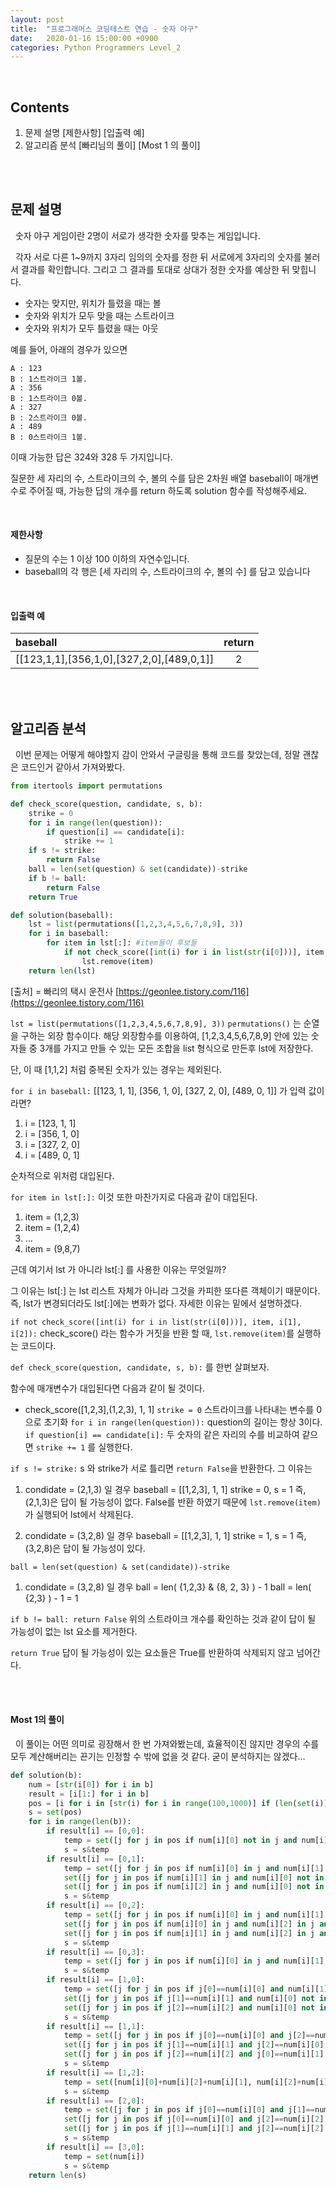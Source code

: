 ```yaml
---
layout: post
title:  "프로그래머스 코딩테스트 연습 - 숫자 야구"
date:   2020-01-16 15:00:00 +0900
categories: Python Programmers Level_2
---
```


<br />

## Contents
1. 문제 설명 
[제한사항]
[입출력 예]
3. 알고리즘 분석 
[빠리님의 풀이]
[Most 1 의 풀이]

<br /><br />

## 문제 설명 
&nbsp;&nbsp;숫자 야구 게임이란 2명이 서로가 생각한 숫자를 맞추는 게임입니다. 

&nbsp;&nbsp;각자 서로 다른 1~9까지 3자리 임의의 숫자를 정한 뒤 서로에게 3자리의 숫자를 불러서 결과를 확인합니다. 그리고 그 결과를 토대로 상대가 정한 숫자를 예상한 뒤 맞힙니다.

* 숫자는 맞지만, 위치가 틀렸을 때는 볼
* 숫자와 위치가 모두 맞을 때는 스트라이크
* 숫자와 위치가 모두 틀렸을 때는 아웃

예를 들어, 아래의 경우가 있으면

```
A : 123
B : 1스트라이크 1볼.
A : 356
B : 1스트라이크 0볼.
A : 327
B : 2스트라이크 0볼.
A : 489
B : 0스트라이크 1볼.
```

이때 가능한 답은 324와 328 두 가지입니다.

질문한 세 자리의 수, 스트라이크의 수, 볼의 수를 담은 2차원 배열 baseball이 매개변수로 주어질 때, 가능한 답의 개수를 return 하도록 solution 함수를 작성해주세요.

<br />

#### 제한사항
-   질문의 수는 1 이상 100 이하의 자연수입니다.
-   baseball의 각 행은 [세 자리의 수, 스트라이크의 수, 볼의 수] 를 담고 있습니다

<br />

#### 입출력 예 
|baseball|return|
|:---------------------------------------|:--:|
|[[123,1,1],[356,1,0],[327,2,0],[489,0,1]]| 2 |

<br /><br />

## 알고리즘 분석
&nbsp;&nbsp;이번 문제는 어떻게 해야할지 감이 안와서 구글링을 통해 코드를 찾았는데, 정말 괜찮은 코드인거 같아서 가져와봤다. 

```python
from itertools import permutations

def check_score(question, candidate, s, b):
    strike = 0
    for i in range(len(question)):
        if question[i] == candidate[i]:
            strike += 1
    if s != strike:
        return False
    ball = len(set(question) & set(candidate))-strike
    if b != ball:
        return False
    return True

def solution(baseball):
    lst = list(permutations([1,2,3,4,5,6,7,8,9], 3))
    for i in baseball:
        for item in lst[:]: #item들이 후보들
            if not check_score([int(i) for i in list(str(i[0]))], item, i[1], i[2]):
                lst.remove(item)
    return len(lst)
```
[출처] = 빠리의 택시 운전사
[https://geonlee.tistory.com/116](https://geonlee.tistory.com/116)

`lst = list(permutations([1,2,3,4,5,6,7,8,9], 3))`
`permutations()` 는 순열을 구하는 외장 함수이다. 
해당 외장함수를 이용하여, [1,2,3,4,5,6,7,8,9] 안에 있는 숫자들 중 3개를 가지고 만들 수 있는 모든 조합을 list 형식으로 만든후 lst에 저장한다. 

단, 이 때 [1,1,2] 처럼 중복된 숫자가 있는 경우는 제외된다.

`for i in baseball:` 
[[123, 1, 1], [356, 1, 0], [327, 2, 0], [489, 0, 1]] 가 입력 값이라면?

1. i = [123, 1, 1]
2. i = [356, 1, 0]  
3. i = [327, 2, 0]
4. i = [489, 0, 1] 

순차적으로 위처럼 대입된다.  

 `for item in lst[:]:` 
이것 또한 마찬가지로 다음과 같이 대입된다.
1. item = (1,2,3)
2. item = (1,2,4)
3. ...
4. item = (9,8,7)

근데 여기서 lst 가 아니라 lst[:] 를 사용한 이유는 무엇일까? 

그 이유는 lst[:] 는 lst 리스트 자체가 아니라 그것을 카피한 또다른 객체이기 때문이다. 즉, lst가 변경되더라도 lst[:]에는 변화가 없다. 자세한 이유는 밑에서 설명하겠다.

`if not check_score([int(i) for i in list(str(i[0]))], item, i[1], i[2]):`
check_score() 라는 함수가 거짓을 반환 할 때, `lst.remove(item)`를 실행하는 코드이다. 

`def check_score(question, candidate, s, b):` 를 한번 살펴보자. 

함수에 매개변수가 대입된다면 다음과 같이 될 것이다. 
- check_score([1,2,3],(1,2,3), 1, 1] 
`strike = 0`  스트라이크를 나타내는 변수를 0으로 초기화
`for i in range(len(question)):` question의 길이는 항상 3이다.
`if question[i] == candidate[i]:` 두 숫자의 같은 자리의 수를 비교하여 같으면 `strike += 1` 를 실행한다.     

`if s != strike:` s 와 strike가 서로 틀리면 `return False`을 반환한다. 그 이유는 
1. condidate = (2,1,3) 일 경우
baseball = [[1,2,3], 1, 1]
strike = 0, s = 1 
즉, (2,1,3)은 답이 될 가능성이 없다. 
False를 반환 하였기 때문에 `lst.remove(item)`가 실행되어 lst에서 삭제된다. 

2. condidate = (3,2,8) 일 경우 
baseball = [[1,2,3], 1, 1]
strike = 1, s = 1 
즉, (3,2,8)은 답이 될 가능성이 있다. 

`ball = len(set(question) & set(candidate))-strike`

1. condidate = (3,2,8) 일 경우 
ball = len( {1,2,3} & {8, 2, 3} ) - 1 
ball = len( {2,3} ) - 1 = 1  

`if b != ball: return False` 위의 스트라이크 개수를 확인하는 것과 같이 답이 될 가능성이 없는 lst 요소를 제거한다.

`return True` 답이 될 가능성이 있는 요소들은 True를 반환하여 삭제되지 않고 넘어간다.

<br /><br />

#### Most 1의 풀이 
&nbsp;&nbsp;이 풀이는 어떤 의미로 굉장해서 한 번 가져와봤는데, 효율적이진 않지만 경우의 수를 모두 계산해버리는 끈기는 인정할 수 밖에 없을 것 같다.
굳이 분석하지는 않겠다... 

```python
def solution(b):
    num = [str(i[0]) for i in b]
    result = [i[1:] for i in b]
    pos = [i for i in [str(i) for i in range(100,1000)] if (len(set(i))==3) and ('0' not in i)]
    s = set(pos)
    for i in range(len(b)):
        if result[i] == [0,0]:
            temp = set([j for j in pos if num[i][0] not in j and num[i][1] not in j and num[i][2] not in j])
            s = s&temp
        if result[i] == [0,1]:
            temp = set([j for j in pos if num[i][0] in j and num[i][1] not in j and num[i][2] not in j and j[0]!=num[i][0] and j[1]!=num[i][1] and j[2]!=num[i][2]])|\
            set([j for j in pos if num[i][1] in j and num[i][0] not in j and num[i][2] not in j and j[0]!=num[i][0] and j[1]!=num[i][1] and j[2]!=num[i][2]])|\
            set([j for j in pos if num[i][2] in j and num[i][0] not in j and num[i][1] not in j and j[0]!=num[i][0] and j[1]!=num[i][1] and j[2]!=num[i][2]])
            s = s&temp
        if result[i] == [0,2]:
            temp = set([j for j in pos if num[i][0] in j and num[i][1] in j and j[0]!=num[i][0] and j[1]!=num[i][1] and j[2]!=num[i][2]])|\
            set([j for j in pos if num[i][0] in j and num[i][2] in j and j[0]!=num[i][0] and j[1]!=num[i][1] and j[2]!=num[i][2]])|\
            set([j for j in pos if num[i][1] in j and num[i][2] in j and j[0]!=num[i][0] and j[1]!=num[i][1] and j[2]!=num[i][2]])
            s = s&temp
        if result[i] == [0,3]:
            temp = set([j for j in pos if num[i][0] in j and num[i][1] in j and num[i][2] in j])
            s = s&temp
        if result[i] == [1,0]:
            temp = set([j for j in pos if j[0]==num[i][0] and num[i][1] not in j and num[i][2] not in j])|\
            set([j for j in pos if j[1]==num[i][1] and num[i][0] not in j and num[i][2] not in j])|\
            set([j for j in pos if j[2]==num[i][2] and num[i][0] not in j and num[i][1] not in j])
            s = s&temp
        if result[i] == [1,1]:
            temp = set([j for j in pos if j[0]==num[i][0] and j[2]==num[i][1] and num[i][2] not in j])|set([j for j in pos if j[0]==num[i][0] and j[1]==num[i][2] and num[i][1] not in j])|\
            set([j for j in pos if j[1]==num[i][1] and j[2]==num[i][0] and num[i][2] not in j])|set([j for j in pos if j[1]==num[i][1] and j[0]==num[i][2] and num[i][0] not in j])|\
            set([j for j in pos if j[2]==num[i][2] and j[0]==num[i][1] and num[i][0] not in j])|set([j for j in pos if j[2]==num[i][2] and j[1]==num[i][0] and num[i][1] not in j])
            s = s&temp
        if result[i] == [1,2]:
            temp = set([num[i][0]+num[i][2]+num[i][1], num[i][2]+num[i][1]+num[i][0], num[i][1]+num[i][0]+num[i][2]])
            s = s&temp
        if result[i] == [2,0]:
            temp = set([j for j in pos if j[0]==num[i][0] and j[1]==num[i][1] and num[i][2] not in j])|\
            set([j for j in pos if j[0]==num[i][0] and j[2]==num[i][2] and num[i][1] not in j])|\
            set([j for j in pos if j[1]==num[i][1] and j[2]==num[i][2] and num[i][0] not in j])
            s = s&temp
        if result[i] == [3,0]:
            temp = set(num[i])
            s = s&temp
    return len(s)
```

<br /><br /><br />
